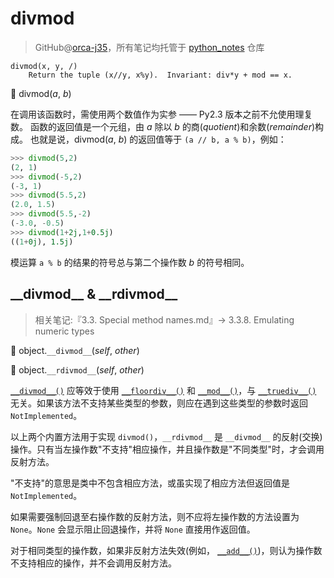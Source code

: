 # divmod

> GitHub@[orca-j35](https://github.com/orca-j35)，所有笔记均托管于 [python_notes](https://github.com/orca-j35/python_notes) 仓库

```
divmod(x, y, /)
    Return the tuple (x//y, x%y).  Invariant: div*y + mod == x.
```

🔨 divmod(*a*, *b*)

在调用该函数时，需使用两个数值作为实参 —— Py2.3 版本之前不允使用理复数。
函数的返回值是一个元组，由 *a* 除以 *b* 的商(*quotient*)和余数(*remainder*)构成。
也就是说，divmod(*a*, *b*) 的返回值等于 `(a // b, a % b)`，例如：

```python
>>> divmod(5,2)
(2, 1)
>>> divmod(-5,2)
(-3, 1)
>>> divmod(5.5,2)
(2.0, 1.5)
>>> divmod(5.5,-2)
(-3.0, -0.5)
>>> divmod(1+2j,1+0.5j)
((1+0j), 1.5j)
```

模运算 `a % b` 的结果的符号总与第二个操作数 *b* 的符号相同。

## \_\_divmod\_\_ & \_\_rdivmod\__

> 相关笔记:『3.3. Special method names.md』-> 3.3.8. Emulating numeric types

🔨 object.`__divmod__`(*self*, *other*)

🔨 object.`__rdivmod__`(*self*, *other*)

[`__divmod__()`](https://docs.python.org/3.7/reference/datamodel.html#object.__divmod__) 应等效于使用 [`__floordiv__()`](https://docs.python.org/3.7/reference/datamodel.html#object.__floordiv__) 和 [`__mod__()`](https://docs.python.org/3.7/reference/datamodel.html#object.__mod__)，与 [`__truediv__()`](https://docs.python.org/3.7/reference/datamodel.html#object.__truediv__) 无关。如果该方法不支持某些类型的参数，则应在遇到这些类型的参数时返回 `NotImplemented`。

以上两个内置方法用于实现 `divmod()`，`__rdivmod__` 是 `__divmod__` 的反射(交换)操作。只有当左操作数"不支持"相应操作，并且操作数是"不同类型"时，才会调用反射方法。

"不支持"的意思是类中不包含相应方法，或虽实现了相应方法但返回值是 `NotImplemented`。

如果需要强制回退至右操作数的反射方法，则不应将左操作数的方法设置为 `None`。`None` 会显示阻止回退操作，并将 `None` 直接用作返回值。

对于相同类型的操作数，如果非反射方法失效(例如， [`__add__()`](https://docs.python.org/3.7/reference/datamodel.html#object.__add__))，则认为操作数不支持相应的操作，并不会调用反射方法。